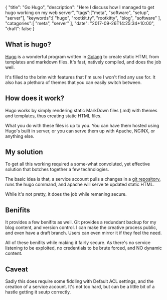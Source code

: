 {
	"title": "Go Hugo",
	"description": "Here I discuss how I managed to get hugo working on my web server",
	"tags":["meta", "software", "setup", "server"],
	"keywords":[
		"hugo",
		"rootkit.ty",
		"rootkitty",
		"blog",
		"software"
	],
	"catagories":[
		"meta",
		"server"
	],
	"date": "2017-09-26T14:25:34+10:00",
	"draft": false
}

## What is hugo?
[Hugo](https://gohugo.io) is a wonderful program written in [Golang](https://golang.org/) to create static HTML from templates and markdown files. It's fast, natively compiled, and does the job well.
<!--more-->
It's filled to the brim with features that I'm sure I won't find any use for. It also has a plethora of themes that you can easily switch between.

## How does it work?
Hugo works by simply rendering static MarkDown files (.md) with themes and templates, thus creating static HTML files.

What you do with these files is up to you. You can have them hosted using Hugo's built in server, or you can serve them up with Apache, NGINX, or anything else.

## My solution
To get all this working required a some-what convoluted, yet effective solution that botches together a few technologies.

The basic idea is that, a service account pulls a changes in a [git repository](https://gitgud.io/rootkit.ty/rootkitty.tech/), runs the hugo command, and apache will serve te updated static HTML.

While it's not pretty, it does the job while remaning secure.

## Benifits
It provides a few benifits as well. Git provides a redundant backup for my blog content, and version control. I can make the creative process public, and even have a draft branch. Users can even mirror it if they feel the need.

All of these benifits while making it fairly secure. As there's no service listening to be exploited, no credentials to be brute forced, and NO dynamic content.

## Caveat
Sadly this does require some fiddling with Default ACL settings, and the creation of a service account. It's not too hard, but can be a little bit of a hastle getting it seutp correctly.
